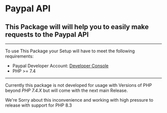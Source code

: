 # Paypal API
## This Package will will help you to easily make requests to the Paypal API

---

To use This Package your Setup will have to meet the following requirements:

- Paypal Developer Account: [Developer Console](https://developer.paypal.com)
- PHP >= 7.4

---

Currently this package is not developed for usage with Versions of PHP beyond *PHP 7.4.X* but will come with the next main Release.

We're Sorry about this inconvenience and working with high pressure to release with support for PHP 8.3